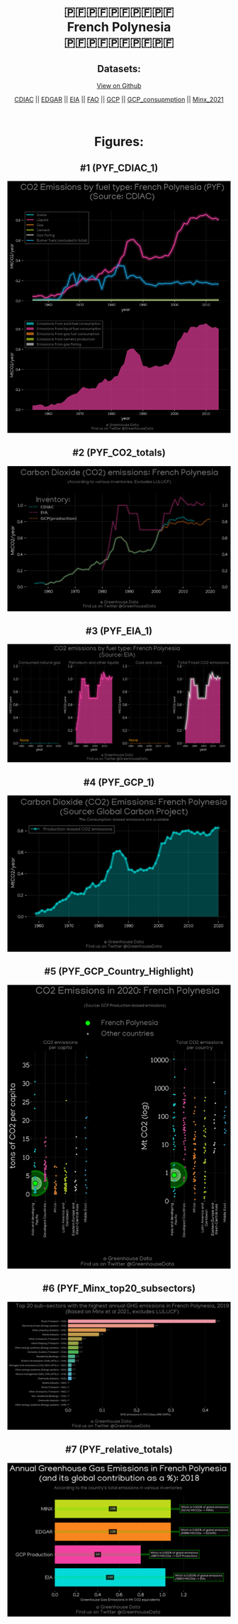 
<center>
<h1 align="center">
🇵🇫🇵🇫🇵🇫🇵🇫🇵🇫
<br>
French Polynesia
<br>
🇵🇫🇵🇫🇵🇫🇵🇫🇵🇫
</h1>
<h2>Datasets:</h2>
<p><a href="https://github.com/dquintani/GreenhouseData/tree/master/country_data/PYF_French Polynesia/data">View on Github</a>
<br></p><p><a href="data/PYF_CDIAC.csv">CDIAC</a> || <a href="data/PYF_EDGAR.csv">EDGAR</a> || <a href="data/PYF_EIA.csv">EIA</a> || <a href="data/PYF_FAO.csv">FAO</a> || <a href="data/PYF_GCP.csv">GCP</a> || <a href="data/PYF_GCP_consupmption.csv">GCP_consupmption</a> || <a href="data/PYF_Minx_2021.csv">Minx_2021</a></p><p><br></p>
<h1>Figures:</h1><h2>#1 (PYF_CDIAC_1)</h2>
<p><img alt="" src="figures/PYF_CDIAC_1.png" /></p><h2>#2 (PYF_CO2_totals)</h2>
<p><img alt="" src="figures/PYF_CO2_totals.png" /></p><h2>#3 (PYF_EIA_1)</h2>
<p><img alt="" src="figures/PYF_EIA_1.png" /></p><h2>#4 (PYF_GCP_1)</h2>
<p><img alt="" src="figures/PYF_GCP_1.png" /></p><h2>#5 (PYF_GCP_Country_Highlight)</h2>
<p><img alt="" src="figures/PYF_GCP_Country_Highlight.png" /></p><h2>#6 (PYF_Minx_top20_subsectors)</h2>
<p><img alt="" src="figures/PYF_Minx_top20_subsectors.png" /></p><h2>#7 (PYF_relative_totals)</h2>
<p><img alt="" src="figures/PYF_relative_totals.png" /></p>